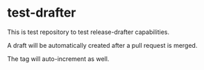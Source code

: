 # test-drafter

This is test repository to test release-drafter capabilities.

A draft will be automatically created after a pull request is merged.

The tag will auto-increment as well.
